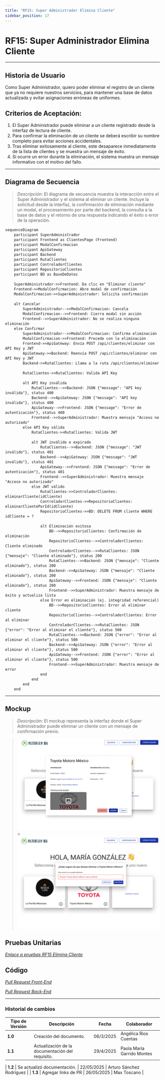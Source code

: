 ```yaml
---
title: "RF15: Super Administrador Elimina Cliente"
sidebar_position: 17
---
```


# RF15: Super Administrador Elimina Cliente

---

## Historia de Usuario

Como Super Administrador, quiero poder eliminar el registro de un cliente que ya no requiere nuestros servicios, para mantener una base de datos actualizada y evitar asignaciones erróneas de uniformes.

## **Criterios de Aceptación:**

1. El Super Administrador puede eliminar a un cliente registrado desde la interfaz de lectura de cliente.
2. Para confirmar la eliminación de un cliente se deberá escribir su nombre completo para evitar acciones accidentales.
3. Tras eliminar exitosamente al cliente, este desaparece inmediatamente de la lista de clientes y se muestra un mensaje de éxito.
4. Si ocurre un error durante la eliminación, el sistema muestra un mensaje informativo con el motivo del fallo.

---

## **Diagrama de Secuencia**

> _Descripción_: El diagrama de secuencia muestra la interacción entre el Super Administrador y el sistema al eliminar un cliente. Incluye la solicitud desde la interfaz, la confirmación de eliminación mediante un modal, el procesamiento por parte del backend, la consulta a la base de datos y el retorno de una respuesta indicando el éxito o error de la operación.

```mermaid
sequenceDiagram
    participant SuperAdministrador
    participant Frontend as ClientesPage (Frontend)
    participant ModalConfirmacion
    participant ApiGateway
    participant Backend
    participant RutaClientes
    participant ControladorClientes
    participant RepositorioClientes
    participant BD as BaseDeDatos

    SuperAdministrador->>Frontend: Da clic en "Eliminar cliente"
    Frontend->>ModalConfirmacion: Abre modal de confirmación
    ModalConfirmacion->>SuperAdministrador: Solicita confirmación

    alt Cancelar
        SuperAdministrador-->>ModalConfirmacion: Cancela
        ModalConfirmacion-->>Frontend: Cierra modal sin acción
        Frontend-->>SuperAdministrador: No se realiza ninguna eliminación
    else Confirmar
        SuperAdministrador-->>ModalConfirmacion: Confirma eliminación
        ModalConfirmacion->>Frontend: Procede con la eliminación
        Frontend->>ApiGateway: Envía POST /api/clientes/eliminar con API Key y JWT
        ApiGateway->>Backend: Reenvía POST /api/clientes/eliminar con API Key y JWT
        Backend->>RutaClientes: Llama a la ruta /api/clientes/eliminar

        RutaClientes->>RutaClientes: Valida API Key

        alt API Key inválida
            RutaClientes-->>Backend: JSON {"message": "API key inválida"}, status 400
            Backend-->>ApiGateway: JSON {"message": "API key inválida"}, status 400
            ApiGateway-->>Frontend: JSON {"message": "Error de autenticación"}, status 400
            Frontend-->>SuperAdministrador: Muestra mensaje "Acceso no autorizado"
        else API Key válida
            RutaClientes->>RutaClientes: Valida JWT

            alt JWT inválido o expirado
                RutaClientes-->>Backend: JSON {"message": "JWT inválido"}, status 401
                Backend-->>ApiGateway: JSON {"message": "JWT inválido"}, status 401
                ApiGateway-->>Frontend: JSON {"message": "Error de autenticación"}, status 401
                Frontend-->>SuperAdministrador: Muestra mensaje "Acceso no autorizado"
            else JWT válido
                RutaClientes->>ControladorClientes: eliminarCliente(idCliente)
                ControladorClientes->>RepositorioClientes: eliminarClientePorId(idCliente)
                RepositorioClientes->>BD: DELETE FROM cliente WHERE idCliente = ?

                alt Eliminación exitosa
                    BD-->>RepositorioClientes: Confirmación de eliminación
                    RepositorioClientes-->>ControladorClientes: Cliente eliminado
                    ControladorClientes-->>RutaClientes: JSON {"mensaje": "Cliente eliminado"}, status 200
                    RutaClientes-->>Backend: JSON {"mensaje": "Cliente eliminado"}, status 200
                    Backend-->>ApiGateway: JSON {"mensaje": "Cliente eliminado"}, status 200
                    ApiGateway-->>Frontend: JSON {"mensaje": "Cliente eliminado"}, status 200
                    Frontend-->>SuperAdministrador: Muestra mensaje de éxito y actualiza lista
                else Error en eliminación (ej. integridad referencial)
                    BD-->>RepositorioClientes: Error al eliminar cliente
                    RepositorioClientes-->>ControladorClientes: Error al eliminar
                    ControladorClientes-->>RutaClientes: JSON {"error": "Error al eliminar el cliente"}, status 500
                    RutaClientes-->>Backend: JSON {"error": "Error al eliminar el cliente"}, status 500
                    Backend-->>ApiGateway: JSON {"error": "Error al eliminar el cliente"}, status 500
                    ApiGateway-->>Frontend: JSON {"error": "Error al eliminar el cliente"}, status 500
                    Frontend-->>SuperAdministrador: Muestra mensaje de error
                end
            end
        end
    end
```

---

## **Mockup**

> _Descripción_: El mockup representa la interfaz donde el Super Administrador puede eliminar un cliente con un mensaje de confirmación previo.

> ![Interfaz de eliminar cliente](imagenes/RF15EliminaCliente1.png) > ![Interfaz de confirmación de eliminar cliente](imagenes/RF15EliminaCliente2.png)

## **Pruebas Unitarias**

_<u>[Enlace a pruebas RF15 Elimina Cliente](https://docs.google.com/spreadsheets/d/1NLGwGrGA5PVOEzLaqxa8Ts1D_Ng3QzzqNKWJYUzxD-M/edit?usp=sharing)</u>_

## **Código**

_<u>[Pull Request Front-End](https://github.com/CodeAnd-Co/Frontend-Text-Lines/pull/41)</u>_

_<u>[Pull Request Back-End](https://github.com/CodeAnd-Co/Backend-textiles/pull/73)</u>_

---

### Historial de cambios

| **Tipo de Versión** | **Descripción**                                  | **Fecha** | **Colaborador**            |
| ------------------- | ------------------------------------------------ | --------- | -------------------------- |
| **1.0**             | Creación del documento.                          | 06/3/2025 | Angélica Rios Cuentas      |
| **1.1**             | Actualización de la documentación del requisito. | 29/4/2025 | Paola María Garrido Montes |

| **1.2** | Se actualizó documentación. | 22/05/2025 | Arturo Sánchez Rodríguez |
| **1.3** | Agregar links de PR | 26/05/2025 | Max Toscano |
